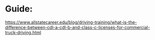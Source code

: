 # Guide:
https://www.allstatecareer.edu/blog/driving-training/what-is-the-difference-between-cdl-a-cdl-b-and-class-c-licenses-for-commercial-truck-driving.html
